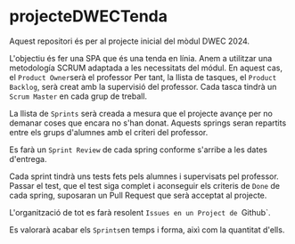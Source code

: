 # projecteDWECTenda

Aquest repositori és per al projecte inicial del mòdul DWEC 2024. 

L'objectiu és fer una SPA que és una tenda en línia. Anem a utilitzar una metodología SCRUM adaptada a les necessitats del módul. En aquest cas, el `Product Owner`serà el professor Per tant, la llista de tasques, el `Product Backlog`, serà creat amb la supervisió del professor. Cada tasca tindrà un `Scrum Master` en cada grup de treball. 

La llista de `Sprints` serà creada a mesura que el projecte avançe per no demanar coses que encara no s'han donat. Aquests springs seran repartits entre els grups d'alumnes amb el criteri del professor. 

Es farà un `Sprint Review` de cada spring conforme s'arribe a les dates d'entrega. 

Cada sprint tindrà uns tests fets pels alumnes i supervisats pel professor. Passar el test, que el test siga complet i aconseguir els criteris de `Done` de cada spring, suposaran un Pull Request que serà acceptat al projecte. 

L'organització de tot es farà resolent `Issues en un Project de `Github`.

Es valorarà acabar els `Sprints`en temps i forma, aixì com la quantitat d'ells. 
